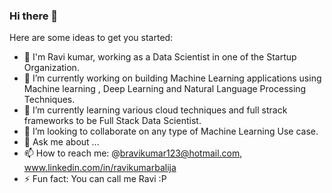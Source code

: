 ### Hi there 👋

Here are some ideas to get you started:
- 🤠 I'm Ravi kumar, working as a Data Scientist in one of the Startup Organization.
- 🔭 I’m currently working on building Machine Learning applications using Machine learning , Deep Learning and Natural Language Processing Techniques.
- 🌱 I’m currently learning various cloud techniques and full strack frameworks to be Full Stack Data Scientist.
- 👯 I’m looking to collaborate on any type of Machine Learning Use case.
- 💬 Ask me about ...
- 📫 How to reach me: @bravikumar123@hotmail.com, www.linkedin.com/in/ravikumarbalija
- ⚡ Fun fact: You can call me Ravi :P
